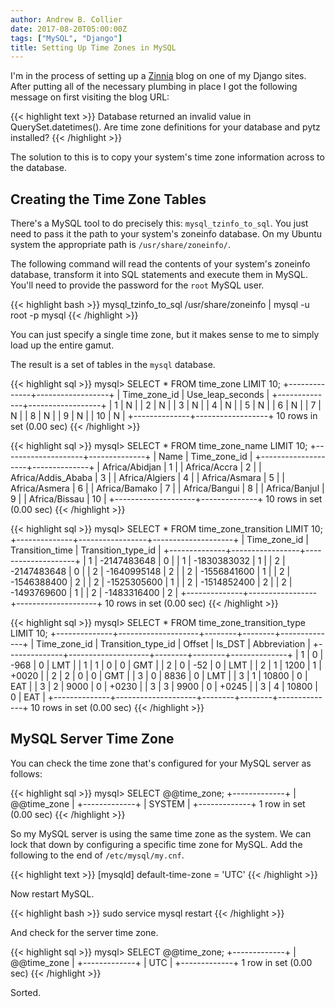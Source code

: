 ```yaml
---
author: Andrew B. Collier
date: 2017-08-20T05:00:00Z
tags: ["MySQL", "Django"]
title: Setting Up Time Zones in MySQL
---
```


I'm in the process of setting up a [Zinnia](https://github.com/Fantomas42/django-blog-zinnia) blog on one of my Django sites. After putting all of the necessary plumbing in place I got the following message on first visiting the blog URL:

{{< highlight text >}}
Database returned an invalid value in QuerySet.datetimes(). Are time zone definitions for your database and pytz installed?
{{< /highlight >}}

The solution to this is to copy your system's time zone information across to the database.

<!--more-->

## Creating the Time Zone Tables

There's a MySQL tool to do precisely this: `mysql_tzinfo_to_sql`. You just need to pass it the path to your system's zoneinfo database. On my Ubuntu system the appropriate path is `/usr/share/zoneinfo/`.

The following command will read the contents of your system's zoneinfo database, transform it into SQL statements and execute them in MySQL. You'll need to provide the password for the `root` MySQL user.

{{< highlight bash >}}
mysql_tzinfo_to_sql /usr/share/zoneinfo | mysql -u root -p mysql
{{< /highlight >}}

You can just specify a single time zone, but it makes sense to me to simply load up the entire gamut.

The result is a set of tables in the `mysql` database.

{{< highlight sql >}}
mysql> SELECT * FROM time_zone LIMIT 10;
+--------------+------------------+
| Time_zone_id | Use_leap_seconds |
+--------------+------------------+
|            1 | N                |
|            2 | N                |
|            3 | N                |
|            4 | N                |
|            5 | N                |
|            6 | N                |
|            7 | N                |
|            8 | N                |
|            9 | N                |
|           10 | N                |
+--------------+------------------+
10 rows in set (0.00 sec)
{{< /highlight >}}

{{< highlight sql >}}
mysql> SELECT * FROM time_zone_name LIMIT 10;
+--------------------+--------------+
| Name               | Time_zone_id |
+--------------------+--------------+
| Africa/Abidjan     |            1 |
| Africa/Accra       |            2 |
| Africa/Addis_Ababa |            3 |
| Africa/Algiers     |            4 |
| Africa/Asmara      |            5 |
| Africa/Asmera      |            6 |
| Africa/Bamako      |            7 |
| Africa/Bangui      |            8 |
| Africa/Banjul      |            9 |
| Africa/Bissau      |           10 |
+--------------------+--------------+
10 rows in set (0.00 sec)
{{< /highlight >}}

{{< highlight sql >}}
mysql> SELECT * FROM time_zone_transition LIMIT 10;
+--------------+-----------------+--------------------+
| Time_zone_id | Transition_time | Transition_type_id |
+--------------+-----------------+--------------------+
|            1 |     -2147483648 |                  0 |
|            1 |     -1830383032 |                  1 |
|            2 |     -2147483648 |                  0 |
|            2 |     -1640995148 |                  2 |
|            2 |     -1556841600 |                  1 |
|            2 |     -1546388400 |                  2 |
|            2 |     -1525305600 |                  1 |
|            2 |     -1514852400 |                  2 |
|            2 |     -1493769600 |                  1 |
|            2 |     -1483316400 |                  2 |
+--------------+-----------------+--------------------+
10 rows in set (0.00 sec)
{{< /highlight >}}

{{< highlight sql >}}
mysql> SELECT * FROM time_zone_transition_type LIMIT 10;
+--------------+--------------------+--------+--------+--------------+
| Time_zone_id | Transition_type_id | Offset | Is_DST | Abbreviation |
+--------------+--------------------+--------+--------+--------------+
|            1 |                  0 |   -968 |      0 | LMT          |
|            1 |                  1 |      0 |      0 | GMT          |
|            2 |                  0 |    -52 |      0 | LMT          |
|            2 |                  1 |   1200 |      1 | +0020        |
|            2 |                  2 |      0 |      0 | GMT          |
|            3 |                  0 |   8836 |      0 | LMT          |
|            3 |                  1 |  10800 |      0 | EAT          |
|            3 |                  2 |   9000 |      0 | +0230        |
|            3 |                  3 |   9900 |      0 | +0245        |
|            3 |                  4 |  10800 |      0 | EAT          |
+--------------+--------------------+--------+--------+--------------+
10 rows in set (0.00 sec)
{{< /highlight >}}

## MySQL Server Time Zone

You can check the time zone that's configured for your MySQL server as follows:

{{< highlight sql >}}
mysql> SELECT @@time_zone;
+-------------+
| @@time_zone |
+-------------+
| SYSTEM      |
+-------------+
1 row in set (0.00 sec)
{{< /highlight >}}

So my MySQL server is using the same time zone as the system. We can lock that down by configuring a specific time zone for MySQL. Add the following to the end of `/etc/mysql/my.cnf`.

{{< highlight text >}}
[mysqld]
default-time-zone = 'UTC'
{{< /highlight >}}

Now restart MySQL.

{{< highlight bash >}}
sudo service mysql restart
{{< /highlight >}}

And check for the server time zone.

{{< highlight sql >}}
mysql> SELECT @@time_zone;
+-------------+
| @@time_zone |
+-------------+
| UTC         |
+-------------+
1 row in set (0.00 sec)
{{< /highlight >}}

Sorted.